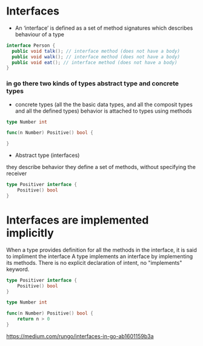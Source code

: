 # Interfaces

* An ‘interface’ is  defined as a set of method signatures which describes behaviour of a type

```java
interface Person {
  public void talk(); // interface method (does not have a body)
  public void walk(); // interface method (does not have a body)
  public void eat(); // interface method (does not have a body)
}
```

### in go there two kinds of types abstract type and concrete types

* concrete types (all the the basic data types, and all the composit types and all the defined types)
behavior is attached to types using methods

```go
type Number int

func(n Number) Positive() bool {

}

```

* Abstract type (interfaces)

they describe behavior
they define a set of methods, without specifying the receiver

```go
type Positiver interface {
	Positive() bool
}
```

# Interfaces are implemented implicitly
 When a type provides definition for all the methods in the interface, it is said to impliment the interface
A type implements an interface by implementing its methods. There is no explicit declaration of intent, no "implements" keyword.


```go
type Positiver interface {
	Positive() bool
}

type Number int

func(n Number) Positive() bool {
    return n > 0
}

```

https://medium.com/rungo/interfaces-in-go-ab1601159b3a